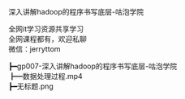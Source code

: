 深入讲解hadoop的程序书写底层-咕泡学院

全网it学习资源共享学习<br>全网课程都有，欢迎私聊<br>微信：jerryttom<br>

┣━gp007-深入讲解hadoop的程序书写底层-咕泡学院<br> ┣━数据处理过程.mp4<br> ┣━无标题.png